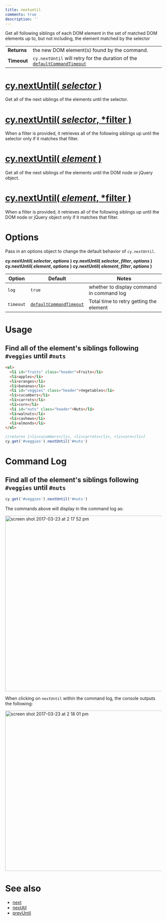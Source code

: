 ```yaml
---
title: nextuntil
comments: true
description: ''
---
```


Get all following siblings of each DOM element in the set of matched DOM elements up to, but not including, the element matched by the selector

| | |
|--- | --- |
| **Returns** | the new DOM element(s) found by the command. |
| **Timeout** | `cy.nextUntil` will retry for the duration of the [`defaultCommandTimeout`](https://on.cypress.io/guides/configuration#timeouts) |

# [cy.nextUntil( *selector* )](#usage)

Get all of the next siblings of the elements until the selector.

# [cy.nextUntil( *selector*, *filter )](#filter-usage)

When a filter is provided, it retrieves all of the following siblings up until the selector only if it matches that filter.

# [cy.nextUntil( *element* )](#element-usage)

Get all of the next siblings of the elements until the DOM node or jQuery object.

# [cy.nextUntil( *element*, *filter )](#element-filter-usage)

When a filter is provided, it retrieves all of the following siblings up until the DOM node or jQuery object only if it matches that filter.

# Options

Pass in an options object to change the default behavior of `cy.nextUntil`.

**cy.nextUntil( *selector*, *options* )**
**cy.nextUntil( *selector*, *filter*, *options* )**
**cy.nextUntil( *element*, *options* )**
**cy.nextUntil( *element*, *filter*, *options* )**

Option | Default | Notes
--- | --- | ---
`log` | `true` | whether to display command in command log
`timeout` | [`defaultCommandTimeout`](https://on.cypress.io/guides/configuration#timeouts) | Total time to retry getting the element

# Usage

## Find all of the element's siblings following `#veggies` until `#nuts`

```html
<ul>
  <li id="fruits" class="header">Fruits</li>
  <li>apples</li>
  <li>oranges</li>
  <li>bananas</li>
  <li id="veggies" class="header">Vegetables</li>
  <li>cucumbers</li>
  <li>carrots</li>
  <li>corn</li>
  <li id="nuts" class="header">Nuts</li>
  <li>walnuts</li>
  <li>cashews</li>
  <li>almonds</li>
</ul>
```

```javascript
//returns [<li>cucumbers</li>, <li>carrots</li>, <li>corn</li>]
cy.get('#veggies').nextUntil('#nuts')
```

# Command Log

## Find all of the element's siblings following `#veggies` until `#nuts`

```javascript
cy.get('#veggies').nextUntil('#nuts')
```

The commands above will display in the command log as:

<img width="563" alt="screen shot 2017-03-23 at 2 17 52 pm" src="https://cloud.githubusercontent.com/assets/1271364/24263453/96a8c0b6-0fd3-11e7-8a66-da9177ca94a7.png">

When clicking on `nextUntil` within the command log, the console outputs the following:

<img width="514" alt="screen shot 2017-03-23 at 2 18 01 pm" src="https://cloud.githubusercontent.com/assets/1271364/24263481/a20ce2f2-0fd3-11e7-881c-f6bf8d652263.png">

# See also

- [next](https://on.cypress.io/api/next)
- [nextAll](https://on.cypress.io/api/nextall)
- [prevUntil](https://on.cypress.io/api/prevuntil)
